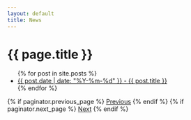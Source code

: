 ```yaml
---
layout: default
title: News
---
```


<h1>{{ page.title }}</h1>

<ul>
  {% for post in site.posts %}
    <li><a href="{{ post.url | relative_url }}">{{ post.date | date: "%Y-%m-%d" }} - {{ post.title }}</a></li>
  {% endfor %}
</ul>

<!-- Pagination -->
<div class="pagination">
  {% if paginator.previous_page %}
    <a href="{{ paginator.previous_page_path | relative_url }}">Previous</a>
  {% endif %}
  {% if paginator.next_page %}
    <a href="{{ paginator.next_page_path | relative_url }}">Next</a>
  {% endif %}
</div>
